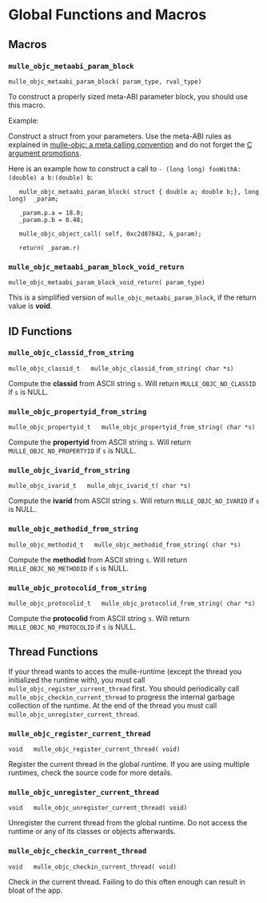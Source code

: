 # Global Functions and Macros


## Macros

### `mulle_objc_metaabi_param_block`

```
mulle_objc_metaabi_param_block( param_type, rval_type)
```

To construct a properly sized meta-ABI parameter block, you should use this
macro.

Example:

Construct a struct from  your parameters. Use the meta-ABI rules as explained
in [mulle-objc: a meta calling convention](//www.mulle-kybernetik.com/weblog/2015/mulle_objc_meta_call_convention.html)
and do not forget the
[C argument promotions](//stackoverflow.com/questions/1255775/default-argument-promotions-in-c-function-calls).

Here is an example how to construct a call to `- (long long) fooWithA:(double) a b:(double) b`:


```
   mulle_objc_metaabi_param_block( struct { double a; double b;}, long long)  _param;

   _param.p.a = 18.0;
   _param.p.b = 0.48;

   mulle_objc_object_call( self, 0xc2d87842, &_param);

   return( _param.r)
```


### `mulle_objc_metaabi_param_block_void_return`

```
mulle_objc_metaabi_param_block_void_return( param_type)
```

This is a simplified version of `mulle_objc_metaabi_param_block`, if the return
value is **void**.


## ID Functions


### `mulle_objc_classid_from_string`

```
mulle_objc_classid_t   mulle_objc_classid_from_string( char *s)
```

Compute the **classid** from ASCII string `s`. Will return
`MULLE_OBJC_NO_CLASSID` if `s` is NULL.


### `mulle_objc_propertyid_from_string`

```
mulle_objc_propertyid_t   mulle_objc_propertyid_from_string( char *s)
```

Compute the **propertyid** from ASCII string `s`. Will return
`MULLE_OBJC_NO_PROPERTYID` if `s` is NULL.


### `mulle_objc_ivarid_from_string`

```
mulle_objc_ivarid_t   mulle_objc_ivarid_t( char *s)
```

Compute the **ivarid** from ASCII string `s`. Will return
`MULLE_OBJC_NO_IVARID` if `s` is NULL.


### `mulle_objc_methodid_from_string`

```
mulle_objc_methodid_t   mulle_objc_methodid_from_string( char *s)
```

Compute the **methodid** from ASCII string `s`. Will return
`MULLE_OBJC_NO_METHODID` if `s` is NULL.


### `mulle_objc_protocolid_from_string`

```
mulle_objc_protocolid_t   mulle_objc_protocolid_from_string( char *s)
```

Compute the **protocolid** from ASCII string `s`. Will return
`MULLE_OBJC_NO_PROTOCOLID` if `s` is NULL.


## Thread Functions

If your thread wants to acces the mulle-runtime (except the thread you
initialized the runtime with), you must call `mulle_objc_register_current_thread`
first. You should periodically call `mulle_objc_checkin_current_thread` to
progress the internal  garbage collection of the runtime. At the end of the
thread you must call `mulle_objc_unregister_current_thread`.


### `mulle_objc_register_current_thread`

```
void   mulle_objc_register_current_thread( void)
```

Register the current thread in the global runtime. If you are using multiple
runtimes, check the source code for more details.


### `mulle_objc_unregister_current_thread`

```
void   mulle_objc_unregister_current_thread( void)
```

Unregister the current thread from the global runtime. Do not access the
runtime or any of its classes or objects afterwards.




### `mulle_objc_checkin_current_thread`

```
void   mulle_objc_checkin_current_thread( void)
```

Check in the current thread. Failing to do this often enough can result in
bloat of the app.
